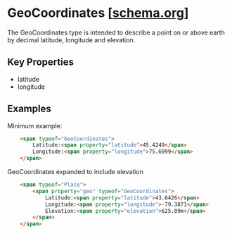# GeoCoordinates [[schema.org](http://schema.org/GeoCoordinates)]

The GeoCoordinates type is intended to describe a point on or above earth by decimal latitude, longitude and elevation.

## Key Properties

* latitude
* longitude

## Examples

Minimum example:
```html
    <span typeof="GeoCoordinates">
        Latitude:<span property="latitude">45.4249</span>
        Longitude:<span property="longitude">75.6999</span>     
    </span>
```
GeoCoordinates expanded to include elevation
```html
    <span typeof="Place">
        <span property="geo" typeof="GeoCoordinates">
            Latitude:<span property="latitude">43.6426</span>
            Longitude:<span property="longitude">-79.3871</span>
            Elevation:<span property="elevation">625.09m</span>
        </span>
    </span>
```
